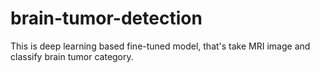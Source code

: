 # brain-tumor-detection
This is deep learning based fine-tuned model, that's take MRI image and classify brain tumor category.
